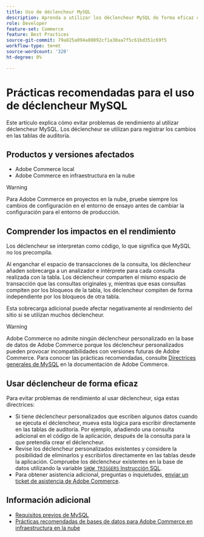 ```yaml
---
title: Uso de déclencheur MySQL
description: Aprenda a utilizar los déclencheur MySQL de forma eficaz con Adobe Commerce.
role: Developer
feature-set: Commerce
feature: Best Practices
source-git-commit: 79a825a094a80892cf1a30aa7f5c61bd351c69f5
workflow-type: tm+mt
source-wordcount: '320'
ht-degree: 0%

---
```



# Prácticas recomendadas para el uso de déclencheur MySQL

Este artículo explica cómo evitar problemas de rendimiento al utilizar déclencheur MySQL. Los déclencheur se utilizan para registrar los cambios en las tablas de auditoría.

## Productos y versiones afectados

- Adobe Commerce local
- Adobe Commerce en infraestructura en la nube

>[!WARNING]
>
>Para Adobe Commerce en proyectos en la nube, pruebe siempre los cambios de configuración en el entorno de ensayo antes de cambiar la configuración para el entorno de producción.

## Comprender los impactos en el rendimiento

Los déclencheur se interpretan como código, lo que significa que MySQL no los precompila.

Al enganchar el espacio de transacciones de la consulta, los déclencheur añaden sobrecarga a un analizador e intérprete para cada consulta realizada con la tabla. Los déclencheur comparten el mismo espacio de transacción que las consultas originales y, mientras que esas consultas compiten por los bloqueos de la tabla, los déclencheur compiten de forma independiente por los bloqueos de otra tabla.

Esta sobrecarga adicional puede afectar negativamente al rendimiento del sitio si se utilizan muchos déclencheur.

>[!WARNING]
>
>Adobe Commerce no admite ningún déclencheur personalizado en la base de datos de Adobe Commerce porque los déclencheur personalizados pueden provocar incompatibilidades con versiones futuras de Adobe Commerce. Para conocer las prácticas recomendadas, consulte [Directrices generales de MySQL](../../../installation/prerequisites/database/mysql.md) en la documentación de Adobe Commerce.

## Usar déclencheur de forma eficaz

Para evitar problemas de rendimiento al usar déclencheur, siga estas directrices:

- Si tiene déclencheur personalizados que escriben algunos datos cuando se ejecuta el déclencheur, mueva esta lógica para escribir directamente en las tablas de auditoría. Por ejemplo, añadiendo una consulta adicional en el código de la aplicación, después de la consulta para la que pretendía crear el déclencheur.
- Revise los déclencheur personalizados existentes y considere la posibilidad de eliminarlos y escribirlos directamente en las tablas desde la aplicación. Compruebe los déclencheur existentes en la base de datos utilizando la variable [`SHOW TRIGGERS` Instrucción SQL](https://dev.mysql.com/doc/refman/8.0/en/show-triggers.html).
- Para obtener asistencia adicional, preguntas o inquietudes, [enviar un ticket de asistencia de Adobe Commerce](https://experienceleague.adobe.com/docs/commerce-knowledge-base/kb/help-center-guide/magento-help-center-user-guide.html?#submit-ticket).

## Información adicional

- [Requisitos previos de MySQL](../../../installation/prerequisites/database/mysql.md)
- [Prácticas recomendadas de bases de datos para Adobe Commerce en infraestructura en la nube](database-on-cloud.md)
